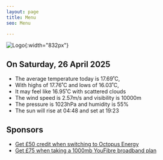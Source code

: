 ```yaml
---
layout: page
title: Menu
seo: Menu

---
```


![Logo](/images/logo.jpg){:width="832px"}

<!-- weather_marker starts -->
## On Saturday, 26 April 2025

- The average temperature today is 17.69˚C,
- With highs of 17.76˚C and lows of 16.03˚C,
- It may feel like 16.95˚C with scattered clouds
- The wind speed is 2.57m/s and visibility is 10000m
- The pressure is 1023hPa and humidity is 55%
- The sun will rise at 04:48 and set at 19:23

<!-- weather_marker ends -->

## Sponsors

- [Get £50 credit when switching to Octopus Energy](https://bit.ly/3oD1nnS)
- [Get £75 when taking a 1000mb YouFibre broadband plan](https://aklam.io/91zWhU?)
